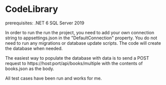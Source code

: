 # CodeLibrary

prerequisites: 
.NET 6
SQL Server 2019

In order to run the run the project, you need to add your own connection string to appsettings.json in the "DefaultConnection" property.
You do not need to run any migrations or database update scripts. The code will create the database when needed.

The easiest way to populate the database with data is to send a POST request to https://host:port/api/books/multiple with the contents of books.json as the body. 

All test cases have been run and works for me. 
